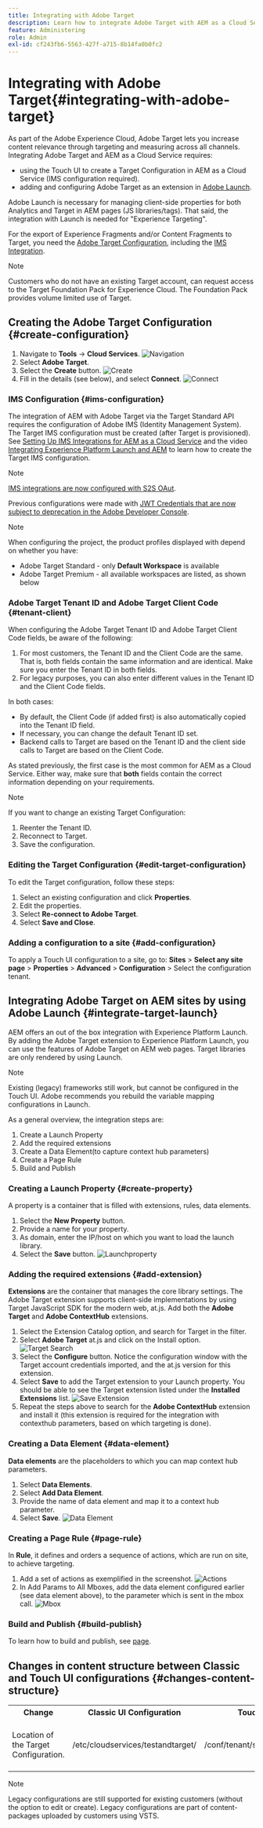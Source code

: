 ```yaml
---
title: Integrating with Adobe Target
description: Learn how to integrate Adobe Target with AEM as a Cloud Service by using the Touch UI and Adobe Launch.  
feature: Administering
role: Admin
exl-id: cf243fb6-5563-427f-a715-8b14fa0b0fc2
---
```

# Integrating with Adobe Target{#integrating-with-adobe-target}

As part of the Adobe Experience Cloud, Adobe Target lets you increase content relevance through targeting and measuring across all channels. Integrating Adobe Target and AEM as a Cloud Service requires:

* using the Touch UI to create a Target Configuration in AEM as a Cloud Service (IMS configuration required).
* adding and configuring Adobe Target as an extension in [Adobe Launch](https://experienceleague.adobe.com/docs/experience-platform/tags/get-started/quick-start.html).

Adobe Launch is necessary for managing client-side properties for both Analytics and Target in AEM pages (JS libraries/tags). That said, the integration with Launch is needed for "Experience Targeting". 

For the export of Experience Fragments and/or Content Fragments to Target, you need the [Adobe Target Configuration](#create-configuration), including the [IMS Integration](#ims-configuration).

>[!NOTE]
>
>Customers who do not have an existing Target account, can request access to the Target Foundation Pack for Experience Cloud. The Foundation Pack provides volume limited use of Target.

## Creating the Adobe Target Configuration {#create-configuration}

1. Navigate to **Tools** → **Cloud Services**.
![Navigation](assets/cloudservice1.png "Navigation")
2. Select **Adobe Target**.
3. Select the **Create** button.
![Create](assets/tenant1.png "Create")
4. Fill in the details (see below), and select **Connect**.
![Connect](assets/open_screen1.png "Connect")

### IMS Configuration {#ims-configuration}

The integration of AEM with Adobe Target via the Target Standard API requires the configuration of Adobe IMS (Identity Management System). The Target IMS configuration must be created (after Target is provisioned). See [Setting Up IMS Integrations for AEM as a Cloud Service](/help/security/setting-up-ims-integrations-for-aem-as-a-cloud-service.md) and the video [Integrating Experience Platform Launch and AEM](https://experienceleague.adobe.com/docs/experience-manager-learn/sites/integrations/experience-platform-data-collection-tags/overview.html) to learn how to create the Target IMS configuration.

>[!NOTE]
>
>[IMS integrations are now configured with S2S OAut](/help/security/setting-up-ims-integrations-for-aem-as-a-cloud-service.md). 
>
>Previous configurations were made with [JWT Credentials that are now subject to deprecation in the Adobe Developer Console](/help/security/jwt-credentials-deprecation-in-adobe-developer-console.md). 

>[!NOTE]
>
>When configuring the project, the product profiles displayed with depend on whether you have:
>
>* Adobe Target Standard - only **Default Workspace** is available
>* Adobe Target Premium - all available workspaces are listed, as shown below

### Adobe Target Tenant ID and Adobe Target Client Code {#tenant-client}

When configuring the Adobe Target Tenant ID and Adobe Target Client Code fields, be aware of the following:

1. For most customers, the Tenant ID and the Client Code are the same. That is, both fields contain the same information and are identical. Make sure you enter the Tenant ID in both fields.
2. For legacy purposes, you can also enter different values in the Tenant ID and the Client Code fields.

In both cases:

* By default, the Client Code (if added first) is also automatically copied into the Tenant ID field.
* If necessary, you can change the default Tenant ID set.
* Backend calls to Target are based on the Tenant ID and the client side calls to Target are based on the Client Code.

As stated previously, the first case is the most common for AEM as a Cloud Service. Either way, make sure that **both** fields contain the correct information depending on your requirements.

>[!NOTE]
>
> If you want to change an existing Target Configuration:
>
> 1. Reenter the Tenant ID.
> 2. Reconnect to Target.
> 3. Save the configuration.

### Editing the Target Configuration {#edit-target-configuration}

To edit the Target configuration, follow these steps:

1. Select an existing configuration and click **Properties**.
2. Edit the properties.
3. Select **Re-connect to Adobe Target**.
4. Select **Save and Close**.

### Adding a configuration to a site {#add-configuration}

To apply a Touch UI configuration to a site, go to: **Sites** > **Select any site page** > **Properties** > **Advanced** > **Configuration** > Select the configuration tenant.

## Integrating Adobe Target on AEM sites by using Adobe Launch {#integrate-target-launch}

AEM offers an out of the box integration with Experience Platform Launch. By adding the Adobe Target extension to Experience Platform Launch, you can use the features of Adobe Target on AEM web pages. Target libraries are only rendered by using Launch.

>[!NOTE]
>
>Existing (legacy) frameworks still work, but cannot be configured in the Touch UI. Adobe recommends you rebuild the variable mapping configurations in Launch.

As a general overview, the integration steps are:

1. Create a Launch Property
2. Add the required extensions
3. Create a Data Element(to capture context hub parameters)
4. Create a Page Rule
5. Build and Publish

### Creating a Launch Property {#create-property}

A property is a container that is filled with extensions, rules, data elements.

1. Select the **New Property** button.
2. Provide a name for your property.
3. As domain, enter the IP/host on which you want to load the launch library.
4. Select the **Save** button.
![Launchproperty](assets/properties_newproperty1.png "Launchproperty")

### Adding the required extensions {#add-extension}

**Extensions** are the container that manages the core library settings. The Adobe Target extension supports client-side implementations by using Target JavaScript SDK for the modern web, at.js. Add both the **Adobe Target** and **Adobe ContextHub** extensions.

1. Select the Extension Catalog option, and search for Target in the filter.
2. Select **Adobe Target** at.js and click on the Install option.
![Target Search](assets/search_ext1.png "Target Search")
3. Select the **Configure** button. Notice the configuration window with the Target account credentials imported, and the at.js version for this extension.
4. Select **Save** to add the Target extension to your Launch property. You should be able to see the Target extension listed under the **Installed Extensions** list.
![Save Extension](assets/configure_extension1.png "Save Extension")
5. Repeat the steps above to search for the **Adobe ContextHub** extension and install it (this extension is required for the integration with contexthub parameters, based on which targeting is done).

### Creating a Data Element {#data-element}

**Data elements** are the placeholders to which you can map context hub parameters.

1. Select **Data Elements**.
2. Select **Add Data Element**.
3. Provide the name of data element and map it to a context hub parameter.
4. Select **Save**.
![Data Element](assets/data_elem1.png "Data Element")

### Creating a Page Rule {#page-rule}

In **Rule**, it defines and orders a sequence of actions, which are run on site, to achieve targeting.

1. Add a set of actions as exemplified in the screenshot.
![Actions](assets/rules1.png "Actions")
2. In Add Params to All Mboxes, add the data element configured earlier (see data element above), to the parameter which is sent in the mbox call.
![Mbox](assets/map_data1.png "Actions")

### Build and Publish {#build-publish}

To learn how to build and publish, see [page](https://experienceleague.adobe.com/docs/experience-manager-learn/aem-target-tutorial/aem-target-implementation/using-launch-adobe-io.html).

## Changes in content structure between Classic and Touch UI configurations {#changes-content-structure}

<table style="table-layout:auto">
  <tr>
    <th>Change</th>
    <th>Classic UI Configuration</th>
    <th>Touch UI Configuration</th>
    <th>Consequences</th>
  </tr>
  <tr>
    <td>Location of the Target Configuration.</td>
    <td>/etc/cloudservices/testandtarget/</td>
    <td>/conf/tenant/settings/cloudconfigs/target/</td>
    <td> Earlier multiple configurations were present under /etc/cloudservices/testandtarget but now a single configuration is present under a tenant.</td>
  </tr>
</table>

>[!NOTE]
>
>Legacy configurations are still supported for existing customers (without the option to edit or create). Legacy configurations are part of content-packages uploaded by customers using VSTS.
